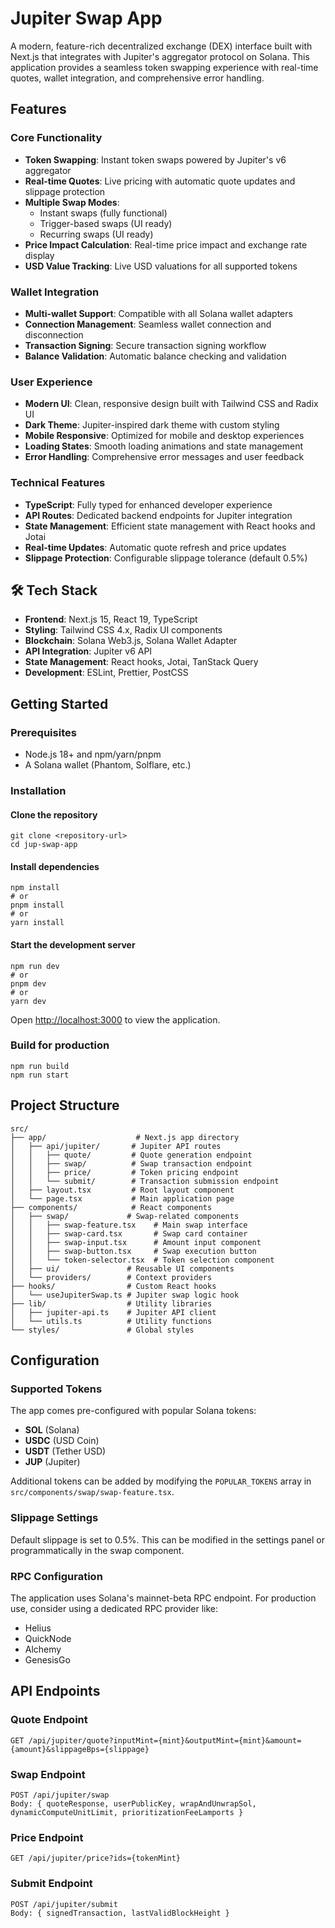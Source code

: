 # Jupiter Swap App

A modern, feature-rich decentralized exchange (DEX) interface built with Next.js that integrates with Jupiter's aggregator protocol on Solana. This application provides a seamless token swapping experience with real-time quotes, wallet integration, and comprehensive error handling.

## Features

### Core Functionality
- **Token Swapping**: Instant token swaps powered by Jupiter's v6 aggregator
- **Real-time Quotes**: Live pricing with automatic quote updates and slippage protection
- **Multiple Swap Modes**: 
  - Instant swaps (fully functional)
  - Trigger-based swaps (UI ready)
  - Recurring swaps (UI ready)
- **Price Impact Calculation**: Real-time price impact and exchange rate display
- **USD Value Tracking**: Live USD valuations for all supported tokens

### Wallet Integration
- **Multi-wallet Support**: Compatible with all Solana wallet adapters
- **Connection Management**: Seamless wallet connection and disconnection
- **Transaction Signing**: Secure transaction signing workflow
- **Balance Validation**: Automatic balance checking and validation

### User Experience
- **Modern UI**: Clean, responsive design built with Tailwind CSS and Radix UI
- **Dark Theme**: Jupiter-inspired dark theme with custom styling
- **Mobile Responsive**: Optimized for mobile and desktop experiences
- **Loading States**: Smooth loading animations and state management
- **Error Handling**: Comprehensive error messages and user feedback

### Technical Features
- **TypeScript**: Fully typed for enhanced developer experience
- **API Routes**: Dedicated backend endpoints for Jupiter integration
- **State Management**: Efficient state management with React hooks and Jotai
- **Real-time Updates**: Automatic quote refresh and price updates
- **Slippage Protection**: Configurable slippage tolerance (default 0.5%)

## 🛠 Tech Stack

- **Frontend**: Next.js 15, React 19, TypeScript
- **Styling**: Tailwind CSS 4.x, Radix UI components
- **Blockchain**: Solana Web3.js, Solana Wallet Adapter
- **API Integration**: Jupiter v6 API
- **State Management**: React hooks, Jotai, TanStack Query
- **Development**: ESLint, Prettier, PostCSS

## Getting Started

### Prerequisites
- Node.js 18+ and npm/yarn/pnpm
- A Solana wallet (Phantom, Solflare, etc.)

### Installation

#### Clone the repository
```shell
git clone <repository-url>
cd jup-swap-app
```

#### Install dependencies
```shell
npm install
# or
pnpm install
# or
yarn install
```

#### Start the development server
```shell
npm run dev
# or
pnpm dev
# or
yarn dev
```

Open [http://localhost:3000](http://localhost:3000) to view the application.

### Build for production
```shell
npm run build
npm run start
```

## Project Structure

```
src/
├── app/                    # Next.js app directory
│   ├── api/jupiter/       # Jupiter API routes
│   │   ├── quote/         # Quote generation endpoint
│   │   ├── swap/          # Swap transaction endpoint
│   │   ├── price/         # Token pricing endpoint
│   │   └── submit/        # Transaction submission endpoint
│   ├── layout.tsx         # Root layout component
│   └── page.tsx           # Main application page
├── components/            # React components
│   ├── swap/             # Swap-related components
│   │   ├── swap-feature.tsx    # Main swap interface
│   │   ├── swap-card.tsx       # Swap card container
│   │   ├── swap-input.tsx      # Amount input component
│   │   ├── swap-button.tsx     # Swap execution button
│   │   └── token-selector.tsx  # Token selection component
│   ├── ui/               # Reusable UI components
│   └── providers/        # Context providers
├── hooks/                # Custom React hooks
│   └── useJupiterSwap.ts # Jupiter swap logic hook
├── lib/                  # Utility libraries
│   ├── jupiter-api.ts    # Jupiter API client
│   └── utils.ts          # Utility functions
└── styles/               # Global styles
```

## Configuration

### Supported Tokens
The app comes pre-configured with popular Solana tokens:
- **SOL** (Solana)
- **USDC** (USD Coin)
- **USDT** (Tether USD)
- **JUP** (Jupiter)

Additional tokens can be added by modifying the `POPULAR_TOKENS` array in `src/components/swap/swap-feature.tsx`.

### Slippage Settings
Default slippage is set to 0.5%. This can be modified in the settings panel or programmatically in the swap component.

### RPC Configuration
The application uses Solana's mainnet-beta RPC endpoint. For production use, consider using a dedicated RPC provider like:
- Helius
- QuickNode
- Alchemy
- GenesisGo

## API Endpoints

### Quote Endpoint
```
GET /api/jupiter/quote?inputMint={mint}&outputMint={mint}&amount={amount}&slippageBps={slippage}
```

### Swap Endpoint
```
POST /api/jupiter/swap
Body: { quoteResponse, userPublicKey, wrapAndUnwrapSol, dynamicComputeUnitLimit, prioritizationFeeLamports }
```

### Price Endpoint
```
GET /api/jupiter/price?ids={tokenMint}
```

### Submit Endpoint
```
POST /api/jupiter/submit
Body: { signedTransaction, lastValidBlockHeight }
```

